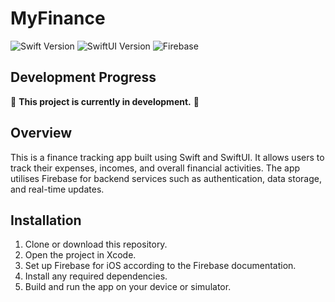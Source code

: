 # MyFinance

![Swift Version](https://img.shields.io/badge/Swift-5.5-orange.svg)
![SwiftUI Version](https://img.shields.io/badge/SwiftUI-3.0-blue.svg)
![Firebase](https://img.shields.io/badge/Firebase-9.0-yellow.svg)

## Development Progress
🚧 **This project is currently in development.** 🚧

## Overview
This is a finance tracking app built using Swift and SwiftUI. It allows users to track their expenses, incomes, and overall financial activities. The app utilises Firebase for backend services such as authentication, data storage, and real-time updates.

## Installation
1. Clone or download this repository.
2. Open the project in Xcode.
3. Set up Firebase for iOS according to the Firebase documentation.
4. Install any required dependencies.
5. Build and run the app on your device or simulator.
